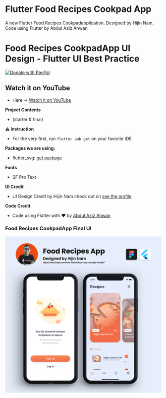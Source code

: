 # Flutter Food Recipes Cookpad App

A new Flutter Food Recipes Cookpadapplication. Designed by Hijin Nam, Code using Flutter by Abdul Aziz Ahwan

# Food Recipes CookpadApp UI Design - Flutter UI Best Practice

[![Donate with PayPal](https://raw.githubusercontent.com/aha999/DonateButtons/master/Paypal.png)](https://paypal.me/abdulazizahwan)

## Watch it on YouTube

- Here => [Watch it on YouTube](https://youtu.be/0Ix47xWH6ac)

**Project Contents**

- (starter & final)

**⚠️ Instruction**

- For the very first, run `flutter pub get` on your favorite IDE

**Packages we are using:**

- flutter_svg: [get package](https://pub.dev/packages/flutter_svg)

**Fonts**

- SF Pro Text

**UI Credit**

- UI Design Credit by Hijin Nam check out on [see the profile](https://sketchrepo.com/free-sketch/food-app-concept-freebie/)

**Code Credit**

- Code using Flutter with ❤️ by [Abdul Aziz Ahwan](https://youtube.com/abdulazizahwanID)

### Food Recipes CookpadApp Final UI

[![Food Recipes CookpadApp UI Design](/img-ui.png)](https://sketchrepo.com/free-sketch/food-app-concept-freebie/)
